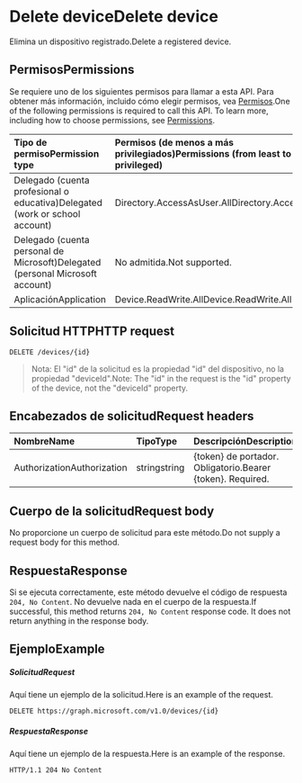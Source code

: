 # <a name="delete-device"></a><span data-ttu-id="589e7-101">Delete device</span><span class="sxs-lookup"><span data-stu-id="589e7-101">Delete device</span></span>

<span data-ttu-id="589e7-102">Elimina un dispositivo registrado.</span><span class="sxs-lookup"><span data-stu-id="589e7-102">Delete a registered device.</span></span>

## <a name="permissions"></a><span data-ttu-id="589e7-103">Permisos</span><span class="sxs-lookup"><span data-stu-id="589e7-103">Permissions</span></span>
<span data-ttu-id="589e7-p101">Se requiere uno de los siguientes permisos para llamar a esta API. Para obtener más información, incluido cómo elegir permisos, vea [Permisos](../../../concepts/permissions_reference.md).</span><span class="sxs-lookup"><span data-stu-id="589e7-p101">One of the following permissions is required to call this API. To learn more, including how to choose permissions, see [Permissions](../../../concepts/permissions_reference.md).</span></span>


|<span data-ttu-id="589e7-106">Tipo de permiso</span><span class="sxs-lookup"><span data-stu-id="589e7-106">Permission type</span></span>      | <span data-ttu-id="589e7-107">Permisos (de menos a más privilegiados)</span><span class="sxs-lookup"><span data-stu-id="589e7-107">Permissions (from least to most privileged)</span></span>              |
|:--------------------|:---------------------------------------------------------|
|<span data-ttu-id="589e7-108">Delegado (cuenta profesional o educativa)</span><span class="sxs-lookup"><span data-stu-id="589e7-108">Delegated (work or school account)</span></span> | <span data-ttu-id="589e7-109">Directory.AccessAsUser.All</span><span class="sxs-lookup"><span data-stu-id="589e7-109">Directory.AccessAsUser.All</span></span>    |
|<span data-ttu-id="589e7-110">Delegado (cuenta personal de Microsoft)</span><span class="sxs-lookup"><span data-stu-id="589e7-110">Delegated (personal Microsoft account)</span></span> | <span data-ttu-id="589e7-111">No admitida.</span><span class="sxs-lookup"><span data-stu-id="589e7-111">Not supported.</span></span>    |
|<span data-ttu-id="589e7-112">Aplicación</span><span class="sxs-lookup"><span data-stu-id="589e7-112">Application</span></span> | <span data-ttu-id="589e7-113">Device.ReadWrite.All</span><span class="sxs-lookup"><span data-stu-id="589e7-113">Device.ReadWrite.All</span></span> |

## <a name="http-request"></a><span data-ttu-id="589e7-114">Solicitud HTTP</span><span class="sxs-lookup"><span data-stu-id="589e7-114">HTTP request</span></span>
<!-- { "blockType": "ignored" } -->
```http
DELETE /devices/{id}
```
> <span data-ttu-id="589e7-115">Nota: El "id" de la solicitud es la propiedad "id" del dispositivo, no la propiedad "deviceId".</span><span class="sxs-lookup"><span data-stu-id="589e7-115">Note: The "id" in the request is the "id" property of the device, not the "deviceId" property.</span></span>

## <a name="request-headers"></a><span data-ttu-id="589e7-116">Encabezados de solicitud</span><span class="sxs-lookup"><span data-stu-id="589e7-116">Request headers</span></span>
| <span data-ttu-id="589e7-117">Nombre</span><span class="sxs-lookup"><span data-stu-id="589e7-117">Name</span></span>       | <span data-ttu-id="589e7-118">Tipo</span><span class="sxs-lookup"><span data-stu-id="589e7-118">Type</span></span> | <span data-ttu-id="589e7-119">Descripción</span><span class="sxs-lookup"><span data-stu-id="589e7-119">Description</span></span>|
|:---------------|:--------|:----------|
| <span data-ttu-id="589e7-120">Authorization</span><span class="sxs-lookup"><span data-stu-id="589e7-120">Authorization</span></span>  | <span data-ttu-id="589e7-121">string</span><span class="sxs-lookup"><span data-stu-id="589e7-121">string</span></span>  | <span data-ttu-id="589e7-p102">{token} de portador. Obligatorio.</span><span class="sxs-lookup"><span data-stu-id="589e7-p102">Bearer {token}. Required.</span></span> |

## <a name="request-body"></a><span data-ttu-id="589e7-124">Cuerpo de la solicitud</span><span class="sxs-lookup"><span data-stu-id="589e7-124">Request body</span></span>
<span data-ttu-id="589e7-125">No proporcione un cuerpo de solicitud para este método.</span><span class="sxs-lookup"><span data-stu-id="589e7-125">Do not supply a request body for this method.</span></span>

## <a name="response"></a><span data-ttu-id="589e7-126">Respuesta</span><span class="sxs-lookup"><span data-stu-id="589e7-126">Response</span></span>

<span data-ttu-id="589e7-p103">Si se ejecuta correctamente, este método devuelve el código de respuesta `204, No Content`. No devuelve nada en el cuerpo de la respuesta.</span><span class="sxs-lookup"><span data-stu-id="589e7-p103">If successful, this method returns `204, No Content` response code. It does not return anything in the response body.</span></span>

## <a name="example"></a><span data-ttu-id="589e7-129">Ejemplo</span><span class="sxs-lookup"><span data-stu-id="589e7-129">Example</span></span>
##### <a name="request"></a><span data-ttu-id="589e7-130">Solicitud</span><span class="sxs-lookup"><span data-stu-id="589e7-130">Request</span></span>
<span data-ttu-id="589e7-131">Aquí tiene un ejemplo de la solicitud.</span><span class="sxs-lookup"><span data-stu-id="589e7-131">Here is an example of the request.</span></span>
<!-- {
  "blockType": "request",
  "name": "delete_device"
}-->
```http
DELETE https://graph.microsoft.com/v1.0/devices/{id}
```
##### <a name="response"></a><span data-ttu-id="589e7-132">Respuesta</span><span class="sxs-lookup"><span data-stu-id="589e7-132">Response</span></span>
<span data-ttu-id="589e7-133">Aquí tiene un ejemplo de la respuesta.</span><span class="sxs-lookup"><span data-stu-id="589e7-133">Here is an example of the response.</span></span>
<!-- {
  "blockType": "response",
  "truncated": true
} -->
```http
HTTP/1.1 204 No Content
```

<!-- uuid: 8fcb5dbc-d5aa-4681-8e31-b001d5168d79
2015-10-25 14:57:30 UTC -->
<!-- {
  "type": "#page.annotation",
  "description": "Delete device",
  "keywords": "",
  "section": "documentation",
  "tocPath": ""
}-->
